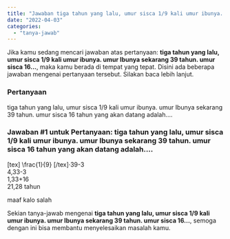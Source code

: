 ```yaml
---
title: "Jawaban tiga tahun yang lalu, umur sisca 1/9 kali umur ibunya. umur Ibunya sekarang 39 tahun. umur sisca 16..."
date: "2022-04-03"
categories: 
  - "tanya-jawab"
---
```


Jika kamu sedang mencari jawaban atas pertanyaan: **tiga tahun yang lalu, umur sisca 1/9 kali umur ibunya. umur Ibunya sekarang 39 tahun. umur sisca 16...**, maka kamu berada di tempat yang tepat. Disini ada beberapa jawaban mengenai pertanyaan tersebut. Silakan baca lebih lanjut.

### Pertanyaan

tiga tahun yang lalu, umur sisca 1/9 kali umur ibunya. umur Ibunya sekarang 39 tahun. umur sisca 16 tahun yang akan datang adalah....  

### Jawaban #1 untuk Pertanyaan: tiga tahun yang lalu, umur sisca 1/9 kali umur ibunya. umur Ibunya sekarang 39 tahun. umur sisca 16 tahun yang akan datang adalah....  

\[tex\] \\frac{1}{9} \[/tex\]·39-3  
4,33-3  
1,33+16  
21,28 tahun  
  
maaf kalo salah  

Sekian tanya-jawab mengenai **tiga tahun yang lalu, umur sisca 1/9 kali umur ibunya. umur Ibunya sekarang 39 tahun. umur sisca 16...**, semoga dengan ini bisa membantu menyelesaikan masalah kamu.
